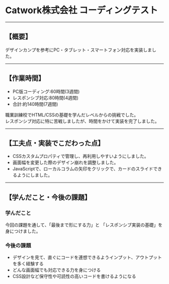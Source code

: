# Catwork株式会社 コーディングテスト
- - -
## 【概要】
デザインカンプを参考にPC・タブレット・スマートフォン対応を実装しました。
- - -
## 【作業時間】
+ PC版コーディング:60時間(3週間)
+ レスポンシブ対応:80時間(4週間)
+ 合計:約140時間(7週間)

職業訓練校でHTML/CSSの基礎を学んだレベルからの挑戦でした。  
レスポンシブ対応に特に苦戦しましたが、時間をかけて実装を完了しました。
- - -
## 【工夫点・実装でこだわった点】
+ CSSカスタムプロパティで管理し、再利用しやすいようにしました。
+ 画面幅を変更した際のデザイン崩れを調整しました。
+ JavaScriptで、ローカルコラムの矢印をクリックで、カードのスライドできるようにしました。
- - -
## 【学んだこと・今後の課題】
### 学んだこと
今回の課題を通して、「最後まで形にする力」と 「レスポンシブ実装の基礎」を身につけました。

### 今後の課題
+ デザインを見て、直ぐにコードを連想できるようインプット、アウトプットを多く経験する
+ どんな画面幅でも対応できる力を身につける
+ CSS設計など保守性や可読性の高いコードを書けるようになる


